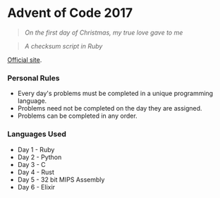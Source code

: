 Advent of Code 2017
===

>*On the first day of Christmas, my true love gave to me*

>*A checksum script in Ruby*

[Official site](http://adventofcode.com/).

### Personal Rules

* Every day's problems must be completed in a unique programming language.
* Problems need not be completed on the day they are assigned.
* Problems can be completed in any order.

### Languages Used

* Day 1 - Ruby
* Day 2 - Python
* Day 3 - C
* Day 4 - Rust
* Day 5 - 32 bit MIPS Assembly
* Day 6 - Elixir
